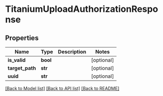 # TitaniumUploadAuthorizationResponse


## Properties
Name | Type | Description | Notes
------------ | ------------- | ------------- | -------------
**is_valid** | **bool** |  | [optional] 
**target_path** | **str** |  | [optional] 
**uuid** | **str** |  | [optional] 

[[Back to Model list]](../README.md#documentation-for-models) [[Back to API list]](../README.md#documentation-for-api-endpoints) [[Back to README]](../README.md)


